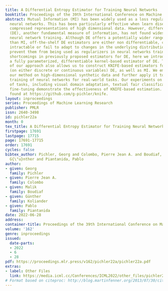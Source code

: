 ```yaml
---
title: A Differential Entropy Estimator for Training Neural Networks
booktitle: Proceedings of the 39th International Conference on Machine Learning
abstract: Mutual Information (MI) has been widely used as a loss regularizer for training
  neural networks. This has been particularly effective when learn disentangled or
  compressed representations of high dimensional data. However, differential entropy
  (DE), another fundamental measure of information, has not found widespread use in
  neural network training. Although DE offers a potentially wider range of applications
  than MI, off-the-shelf DE estimators are either non differentiable, computationally
  intractable or fail to adapt to changes in the underlying distribution. These drawbacks
  prevent them from being used as regularizers in neural networks training. To address
  shortcomings in previously proposed estimators for DE, here we introduce KNIFE,
  a fully parameterized, differentiable kernel-based estimator of DE. The flexibility
  of our approach also allows us to construct KNIFE-based estimators for conditional
  (on either discrete or continuous variables) DE, as well as MI. We empirically validate
  our method on high-dimensional synthetic data and further apply it to guide the
  training of neural networks for real-world tasks. Our experiments on a large variety
  of tasks, including visual domain adaptation, textual fair classification, and textual
  fine-tuning demonstrate the effectiveness of KNIFE-based estimation. Code can be
  found at https://github.com/g-pichler/knife.
layout: inproceedings
series: Proceedings of Machine Learning Research
publisher: PMLR
issn: 2640-3498
id: pichler22a
month: 0
tex_title: A Differential Entropy Estimator for Training Neural Networks
firstpage: 17691
lastpage: 17715
page: 17691-17715
order: 17691
cycles: false
bibtex_author: Pichler, Georg and Colombo, Pierre Jean A. and Boudiaf, Malik and Koliander,
  G{\"u}nther and Piantanida, Pablo
author:
- given: Georg
  family: Pichler
- given: Pierre Jean A.
  family: Colombo
- given: Malik
  family: Boudiaf
- given: Günther
  family: Koliander
- given: Pablo
  family: Piantanida
date: 2022-06-28
address:
container-title: Proceedings of the 39th International Conference on Machine Learning
volume: '162'
genre: inproceedings
issued:
  date-parts:
  - 2022
  - 6
  - 28
pdf: https://proceedings.mlr.press/v162/pichler22a/pichler22a.pdf
extras:
- label: Other Files
  link: https://media.icml.cc/Conferences/ICML2022/other_files/pichler22a-supp.zip
# Format based on citeproc: http://blog.martinfenner.org/2013/07/30/citeproc-yaml-for-bibliographies/
---
```

